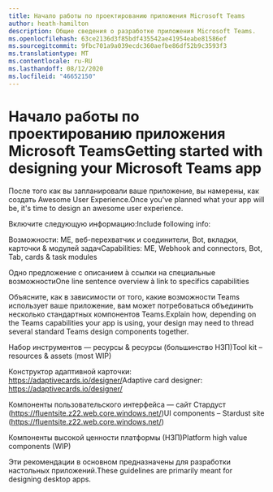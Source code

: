```yaml
---
title: Начало работы по проектированию приложения Microsoft Teams
author: heath-hamilton
description: Общие сведения о разработке приложения Microsoft Teams.
ms.openlocfilehash: 63ce2136d3f85bdf435542ae41954eabe81586ef
ms.sourcegitcommit: 9fbc701a9a039ecdc360aefbe86df52b9c3593f3
ms.translationtype: MT
ms.contentlocale: ru-RU
ms.lasthandoff: 08/12/2020
ms.locfileid: "46652150"
---
```

# <a name="getting-started-with-designing-your-microsoft-teams-app"></a><span data-ttu-id="0ee9e-103">Начало работы по проектированию приложения Microsoft Teams</span><span class="sxs-lookup"><span data-stu-id="0ee9e-103">Getting started with designing your Microsoft Teams app</span></span>

<span data-ttu-id="0ee9e-104">После того как вы запланировали ваше приложение, вы намерены, как создать Awesome User Experience.</span><span class="sxs-lookup"><span data-stu-id="0ee9e-104">Once you've planned what your app will be, it's time to design an awesome user experience.</span></span>

<span data-ttu-id="0ee9e-105">Включите следующую информацию:</span><span class="sxs-lookup"><span data-stu-id="0ee9e-105">Include following info:</span></span>

<span data-ttu-id="0ee9e-106">Возможности: ME, веб-перехватчик и соединители, Bot, вкладки, карточки & модулей задач</span><span class="sxs-lookup"><span data-stu-id="0ee9e-106">Capabilities: ME, Webhook and connectors, Bot, Tab, cards & task modules</span></span>  

<span data-ttu-id="0ee9e-107">Одно предложение с описанием à ссылки на специальные возможности</span><span class="sxs-lookup"><span data-stu-id="0ee9e-107">One line sentence overview à link to specifics capabilities</span></span>  

<span data-ttu-id="0ee9e-108">Объясните, как в зависимости от того, какие возможности Teams использует ваше приложение, вам может потребоваться объединить несколько стандартных компонентов Teams.</span><span class="sxs-lookup"><span data-stu-id="0ee9e-108">Explain how, depending on the Teams capabilities your app is using, your design may need to thread several standard Teams design components together.</span></span>

<span data-ttu-id="0ee9e-109">Набор инструментов — ресурсы & ресурсы (большинство НЗП)</span><span class="sxs-lookup"><span data-stu-id="0ee9e-109">Tool kit – resources & assets (most WIP)</span></span> 

<span data-ttu-id="0ee9e-110">Конструктор адаптивной карточки: https://adaptivecards.io/designer/</span><span class="sxs-lookup"><span data-stu-id="0ee9e-110">Adaptive card designer: https://adaptivecards.io/designer/</span></span> 

<span data-ttu-id="0ee9e-111">Компоненты пользовательского интерфейса — сайт Стардуст (https://fluentsite.z22.web.core.windows.net/)</span><span class="sxs-lookup"><span data-stu-id="0ee9e-111">UI components – Stardust site (https://fluentsite.z22.web.core.windows.net/)</span></span> 

<span data-ttu-id="0ee9e-112">Компоненты высокой ценности платформы (НЗП)</span><span class="sxs-lookup"><span data-stu-id="0ee9e-112">Platform high value components (WIP)</span></span>

<span data-ttu-id="0ee9e-113">Эти рекомендации в основном предназначены для разработки настольных приложений.</span><span class="sxs-lookup"><span data-stu-id="0ee9e-113">These guidelines are primarily meant for designing desktop apps.</span></span>
